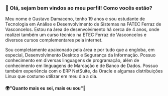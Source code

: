 ### 👋 Olá, sejam bem vindos ao meu perfil! Como vocês estão?

Meu nome é Gustavo Damaceno, tenho 19 anos e sou estudante de Tecnologia em Análise e Desenvolvimento de Sistemas na FATEC Ferraz de Vasconcelos. Estou na área de desenvolvimento há cerca de 4 anos, onde realizei também um curso técnico na ETEC Ferraz de Vasconcelos e diversos cursos complementares pela internet.

Sou completamente apaixonado pela área e por tudo que a engloba, em especial, Desenvolvimento Desktop e Segurança da Informação. Possuo conhecimento em diversas linguagens de programação, além de conhecimento em linguagens de Marcação e de Banco de Dados. Possuo também experiência com o ERP NetSuite, da Oracle e algumas distribuições Linux que costumo utilizar em meu dia a dia.

#### 🌍"Quanto mais eu sei, mais eu sou"🧠

